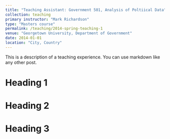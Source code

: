 ```yaml
---
title: "Teaching Assistant: Government 501, Analysis of Poltiical Data"
collection: teaching
primary instructor: "Mark Richardson"
type: "Masters course"
permalink: /teaching/2014-spring-teaching-1
venue: "Georgetown University, Department of Government"
date: 2014-01-01
location: "City, Country"
---
```


This is a description of a teaching experience. You can use markdown like any other post.

Heading 1
======

Heading 2
======

Heading 3
======
